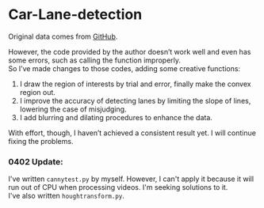 # Car-Lane-detection
Original data comes from [GitHub](https://github.com/harshilp24/car-lane-detection/tree/master).

However, the code provided by the author doesn’t work well and even has some errors, such as calling the function improperly.  
So I’ve made changes to those codes, adding some creative functions:

1. I draw the region of interests by trial and error, finally make the convex region out.  
2. I improve the accuracy of detecting lanes by limiting the slope of lines, lowering the case of misjudging.  
3. I add blurring and dilating procedures to enhance the data.  

With effort, though, I haven’t achieved a consistent result yet. I will continue fixing the problems.

### 0402 Update:
I've written `cannytest.py` by myself. However, I can't apply it because it will run out of CPU when processing videos. I'm seeking solutions to it.  
I've also written `houghtransform.py`.
